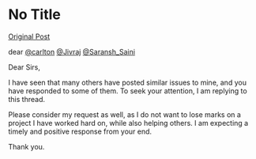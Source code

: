 # No Title

[Original Post](https://discourse.onlinedegree.iitm.ac.in/t/171141/185)

<p>dear <a class="mention" href="/u/carlton">@carlton</a> <a class="mention" href="/u/jivraj">@Jivraj</a> <a class="mention" href="/u/saransh_saini">@Saransh_Saini</a></p>
<p>Dear Sirs,</p>
<p>I have seen that many others have posted similar issues to mine, and you have responded to some of them. To seek your attention, I am replying to this thread.</p>
<p>Please consider my request as well, as I do not want to lose marks on a project I have worked hard on, while also helping others. I am expecting a timely and positive response from your end.</p>
<p>Thank you.</p>
